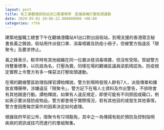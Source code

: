 ```yaml
---
layout: post
title: 有工會觀塘設街站派口罩遭喝停　區議員稱打壓街頭運動
date: 2020-05-01 20:06:22.000000000 +08:00
categories: rthk
---
```


建築地盤職工總會下午在觀塘港鐵站A1出口對出設街站，到場支援的香港眾志秘書長黃之鋒說，街站用作派發口罩、消毒噴霧及防疫小冊子，但被警方指違反「限聚令」及要求停止。

黃之鋒表示，較早時有其他組織在同一位置派發消毒噴霧，但沒有受阻，質疑警方持雙重標準，以抗疫為名，打壓為實。同樣在場的觀塘區議員梁凱晴認為，防疫規定實際上令警方有多一條惡法打壓街頭運動。

在場的觀塘警區助理指揮官譚柏輝說，警方到場時發現人群有7人，派發傳單和播放宣傳聲帶，涉嫌違反「限聚令」，警方記下在場人士資料及作出警告，不排除會有其他跟進行動。譚柏輝說，如果有人違反規定，即使可能有不同原因或藉口，例如表示要派發防疫物品，警方都會視乎實際情況，若有其他目的或發生其他事情，警方會因應每宗案件的因素決定如何處理。

根據政府早前公布，限聚令有12項豁免，其中之一為傳揚有助於預防及控制指明疾病的資訊或技巧而進行的羣組聚集。

